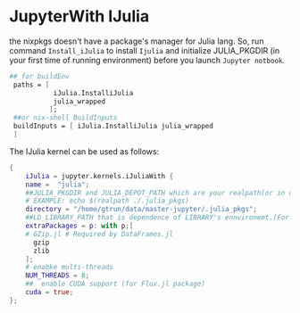 # JupyterWith IJulia

the nixpkgs doesn't have a package's manager for Julia lang.
So, run command `Install_iJulia` to install `Ijulia` and initialize JULIA_PKGDIR (in your first time of running environment)  before you launch `Jupyter notbook`.

```nix
## for buildEnv
 paths = [
           iJulia.InstalliJulia
           julia_wrapped
          ];
 ##or nix-shell BuildInputs
 buildInputs = [ iJulia.InstalliJulia julia_wrapped
 ]
```

The IJulia kernel can be used as follows:

```nix
{
    iJulia = jupyter.kernels.iJuliaWith {
    name =  "julia";
    ##JULIA_PKGDIR and JULIA_DEPOT_PATH which are your realpath(or in current project path).
    # EXAMPLE: echo $(realpath ./.julia_pkgs) 
    directory = "/home/gtrun/data/master-jupyter/.julia_pkgs";
    ##LD_LIBRARY_PATH that is dependence of LIBRARY's ennvironemt.(For Julia packages)
    extraPackages = p: with p;[  
    # GZip.jl # Required by DataFrames.jl
      gzip
      zlib
    ];
    # enabke multi-threads
    NUM_THREADS = 8;
    ##  enable CUDA support (for Flux.jl package)
    cuda = true;
};
```
